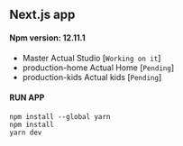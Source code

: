 ## Next.js app

#### Npm version: 12.11.1

* Master Actual Studio [`Working on it`]
* production-home Actual Home [`Pending`]
* production-kids Actual kids [`Pending`] 

#### RUN APP
```
npm install --global yarn
npm install
yarn dev
```
